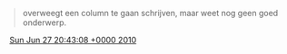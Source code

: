 > overweegt een column te gaan schrijven, maar weet nog geen goed onderwerp\.

<img src="../../media/tweet.ico" width="12" /> [Sun Jun 27 20:43:08 +0000 2010](https://twitter.com/DromerDenker/status/17193423784)